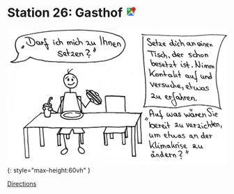 
# Station 26: Gasthof <a href="https://www.google.com/maps/dir/?api=1&travelmode=walking&destination=47.7960105,13.0196311"><img src="https://github.com/kipppunkte/kipppunkte/raw/gh-pages/assets/google-maps.svg" width="24" height="24"></a>

![Image title](assets/26_Spiel-Station_Gasthof.png){: style="max-height:60vh" }


[Directions](https://www.google.com/maps/dir/?api=1&travelmode=walking&destination=47.7960105,13.0196311)